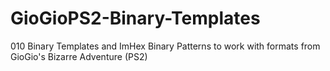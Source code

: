 # GioGioPS2-Binary-Templates
010 Binary Templates and ImHex Binary Patterns to work with formats from GioGio's Bizarre Adventure (PS2)
